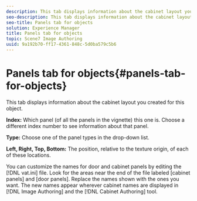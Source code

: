 ```yaml
---
description: This tab displays information about the cabinet layout you created for this object.
seo-description: This tab displays information about the cabinet layout you created for this object.
seo-title: Panels tab for objects
solution: Experience Manager
title: Panels tab for objects
topic: Scene7 Image Authoring
uuid: 9a192b70-ff17-4361-848c-5d0ba579c5b6
---
```


# Panels tab for objects{#panels-tab-for-objects}

This tab displays information about the cabinet layout you created for this object.

 **Index:** Which panel (of all the panels in the vignette) this one is. Choose a different index number to see information about that panel.

**Type:** Choose one of the panel types in the drop-down list.

**Left, Right, Top, Bottom:** The position, relative to the texture origin, of each of these locations.

You can customize the names for door and cabinet panels by editing the [!DNL vat.ini] file. Look for the areas near the end of the file labeled [cabinet panels] and [door panels]. Replace the names shown with the ones you want. The new names appear wherever cabinet names are displayed in [!DNL Image Authoring] and the [!DNL Cabinet Authoring] tool. 
